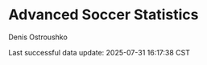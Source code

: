 # Advanced Soccer Statistics
Denis Ostroushko

<!-- gfm -->

Last successful data update: 2025-07-31 16:17:38 CST
